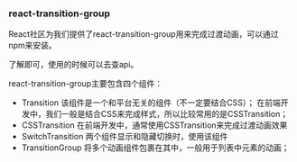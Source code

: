

### react-transition-group
React社区为我们提供了react-transition-group用来完成过渡动画，可以通过npm来安装。

了解即可，使用的时候可以去查api。

react-transition-group主要包含四个组件：
-  Transition
  该组件是一个和平台无关的组件（不一定要结合CSS）；
  在前端开发中，我们一般是结合CSS来完成样式，所以比较常用的是CSSTransition；
- CSSTransition
  在前端开发中，通常使用CSSTransition来完成过渡动画效果
- SwitchTransition
  两个组件显示和隐藏切换时，使用该组件
- TransitionGroup
  将多个动画组件包裹在其中，一般用于列表中元素的动画；